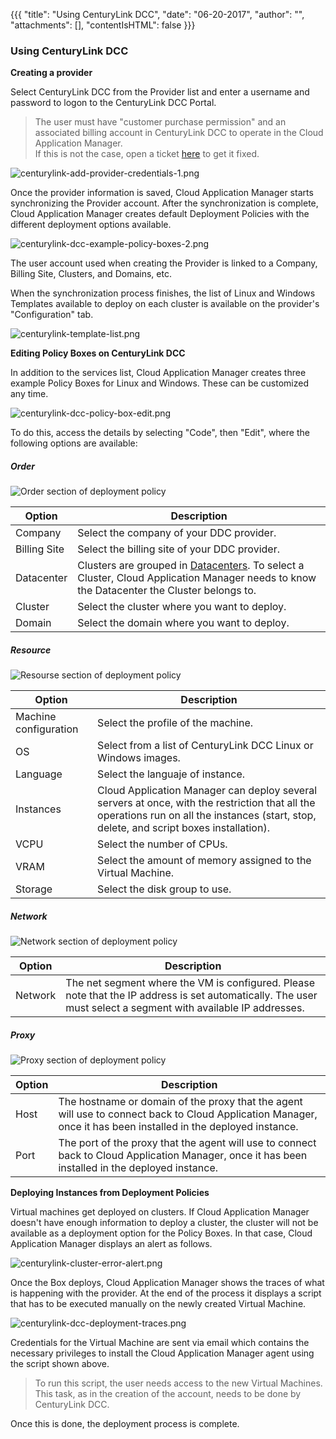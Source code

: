 {{{
"title": "Using CenturyLink DCC",
"date": "06-20-2017",
"author": "",
"attachments": [],
"contentIsHTML": false
}}}

### Using CenturyLink DCC

**Creating a provider**

Select CenturyLink DCC from the Provider list and enter a username and password to logon to the CenturyLink DCC Portal.

> The user must have "customer purchase permission" and an associated billing account in CenturyLink DCC to operate in the Cloud Application Manager.<br>
> If this is not the case, open a ticket [here](https://savvisstation.savvis.com) to get it fixed.<br>

![centurylink-add-provider-credentials-1.png](../../images/cloud-application-manager/centurylink-add-provider-credentials-1.png)

Once the provider information is saved, Cloud Application Manager starts synchronizing the Provider account. After the synchronization is complete, Cloud Application Manager creates default Deployment Policies with the different deployment options available.

![centurylink-dcc-example-policy-boxes-2.png](../../images/cloud-application-manager/centurylink-dcc-example-policy-boxes-2.png)

The user account used when creating the Provider is linked to a Company, Billing Site, Clusters, and Domains, etc.

When the synchronization process finishes, the list of Linux and Windows Templates available to deploy on each cluster is available on the provider's "Configuration" tab.

![centurylink-template-list.png](../../images/cloud-application-manager/centurylink-template-list.png)

**Editing Policy Boxes on CenturyLink DCC**

In addition to the services list, Cloud Application Manager creates three example Policy Boxes for Linux and Windows. These can be customized any time.

![centurylink-dcc-policy-box-edit.png](../../images/cloud-application-manager/centurylink-dcc-policy-box-edit.png)

To do this, access the details by selecting "Code", then "Edit", where the following options are available:

##### Order

![Order section of deployment policy](../../images/cloud-application-manager/deployment-policy/centurylink-dcc-order.png)

| Option | Description |
|--------|-------------|
| Company | Select the company of your DDC provider. |
| Billing Site | Select the billing site of your DDC provider. |
| Datacenter | Clusters are grouped in [Datacenters](../../General/CenturyLinkCloud/centurylink-cloud-data-center-locations.md). To select a Cluster, Cloud Application Manager needs to know the Datacenter the Cluster belongs to. |
| Cluster | Select the cluster where you want to deploy. |
| Domain | Select the domain where you want to deploy. |

##### Resource

![Resourse section of deployment policy](../../images/cloud-application-manager/deployment-policy/centurylink-dcc-resource.png)

| Option | Description |
|--------|-------------|
| Machine configuration | Select the profile of the machine. |
| OS | Select from a list of CenturyLink DCC Linux or Windows images. |
| Language | Select the languaje of instance. |
| Instances | Cloud Application Manager can deploy several servers at once, with the restriction that all the operations run on all the instances (start, stop, delete, and script boxes installation). |
| VCPU | Select the number of CPUs. |
| VRAM | Select the amount of memory assigned to the Virtual Machine. |
| Storage | Select the disk group to use. |

##### Network

![Network section of deployment policy](../../images/cloud-application-manager/deployment-policy/centurylink-dcc-network.png)

| Option | Description |
|--------|-------------|
| Network | The net segment where the VM is configured. Please note that the IP address is set automatically. The user must select a segment with available IP addresses. |

##### Proxy

![Proxy section of deployment policy](../../images/cloud-application-manager/deployment-policy/centurylink-dcc-proxy.png)

| Option | Description |
|--------|-------------|
| Host | The hostname or domain of the proxy that the agent will use to connect back to Cloud Application Manager, once it has been installed in the deployed instance. |
| Port | The port of the proxy that the agent will use to connect back to Cloud Application Manager, once it has been installed in the deployed instance. |

**Deploying Instances from Deployment Policies**

Virtual machines get deployed on clusters. If Cloud Application Manager doesn't have enough information to deploy a cluster, the cluster will not be available as a deployment option for the Policy Boxes. In that case, Cloud Application Manager displays an alert as follows.

![centurylink-cluster-error-alert.png](../../images/cloud-application-manager/centurylink-cluster-error-alert.png)

Once the Box deploys, Cloud Application Manager shows the traces of what is happening with the provider. At the end of the process it displays a script that has to be executed manually on the newly created Virtual Machine.

![centurylink-dcc-deployment-traces.png](../../images/cloud-application-manager/centurylink-dcc-deployment-traces.png)

Credentials for the Virtual Machine are sent via email which contains the necessary privileges to install the Cloud Application Manager agent using the script shown above.

> To run this script, the user needs access to the new Virtual Machines. This task, as in the creation of the account, needs to be done by CenturyLink DCC.<br>

Once this is done, the deployment process is complete.
